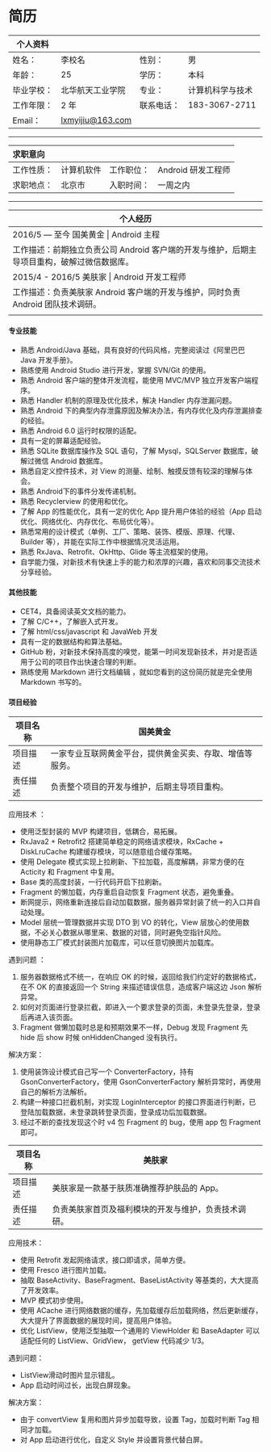 # 简历

| 个人资料   |                  |       |               |
| ------ | ---------------- | ----- | ------------- |
| 姓名：    | 李校名              | 性别：   | 男             |
| 年龄：    | 25               | 学历：   | 本科            |
| 毕业学校：  | 北华航天工业学院         | 专业：   | 计算机科学与技术      |
| 工作年限：  | 2 年              | 联系电话： | 183-3067-2711 |
| Email： | lxmyijiu@163.com |       |               |
----
| 求职意向  |       |       |               |
| :---- | ----- | ----- | ------------- |
| 工作性质： | 计算机软件 | 工作职位： | Android 研发工程师 |
| 求职地点： | 北京市   | 入职时间： | 一周之内          |
----

| 个人经历                                     |
| ---------------------------------------- |
| 2016/5 — 至今    国美黄金 \| Android 主程        |
| 工作描述：前期独立负责公司 Android 客户端的开发与维护，后期主导项目重构，破解过微信数据库。 |
| 2015/4 - 2016/5   美肤家 \| Android 开发工程师   |
| 工作描述：负责美肤家 Android 客户端的开发与维护，同时负责 Android 团队技术调研。 |
|                                          |

#### 专业技能

- 熟悉 Android/Java 基础，具有良好的代码风格，完整阅读过《阿里巴巴 Java 开发手册》。
- 熟练使用 Android Studio 进行开发，掌握 SVN/Git 的使用。
- 熟悉 Android 客户端的整体开发流程，能使用 MVC/MVP 独立开发客户端程序。
- 熟悉 Handler 机制的原理及优化技术，解决 Handler 内存泄漏问题。
- 熟悉 Android 下的典型内存泄露原因及解决办法，有内存优化及内存泄漏排查的经验。
- 熟悉 Android 6.0 运行时权限的适配。
- 具有一定的屏幕适配经验。
- 熟悉 SQLite 数据库操作及 SQL 语句，了解 Mysql，SQLServer 数据库，破解过微信 Android 数据库。
- 熟悉自定义控件技术，对 View 的测量、绘制、触摸反馈有较深的理解与体会。
- 熟悉 Android下的事件分发传递机制。
- 熟悉 Recyclerview 的使用和优化。
- 了解 App 的性能优化，具有一定的优化 App 提升用户体验的经验（App 启动优化、网络优化、内存优化、布局优化等）。
- 熟悉常用的设计模式（单例、工厂、策略、装饰、模版、原理、代理、Builder 等），并能在实际工作中根据情况灵活运用。
- 熟悉 RxJava、Retrofit、OkHttp、Glide 等主流框架的使用。
- 自学能力强，对新技术有快速上手的能力和浓厚的兴趣，喜欢和同事交流技术分享经验。

#### 其他技能

- CET4，具备阅读英文文档的能力。
- 了解 C/C++，了解嵌入式开发。
- 了解 html/css/javascript 和 JavaWeb 开发
- 具有一定的数据结构和算法基础。
- GitHub 粉，对新技术保持高度的嗅觉，能第一时间发现新技术，并对是否适用于公司的项目作出快速合理的判断。  
- 熟练使用 Markdown 进行文档编辑 ，就如您看到的这份简历就是完全使用 Markdown 书写的。

#### 项目经验

| 项目名称 | 国美黄金                         |
| ---- | ---------------------------- |
| 项目描述 | 一家专业互联网黄金平台，提供黄金买卖、存取、增值等服务。 |
| 责任描述 | 负责整个项目的开发与维护，后期主导项目重构。       |

应用技术 ：

- 使用泛型封装的 MVP 构建项目，低耦合，易拓展。
- RxJava2 + Retrofit2 搭建简单稳定的网络请求模块，RxCache + DiskLruCache 构建缓存模块，可以随意组合缓存策略。
- 使用 Delegate 模式实现上拉刷新、下拉加载，高度解耦，非常方便的在 Acticity 和 Fragment 中复用。
- Base 类的高度封装，一行代码开启下拉刷新。
- Fragment 的懒加载，内存重启自动恢复 Fragment 状态，避免重叠。
- 断网提示，网络重新连接后自动加载数据，服务器异常封装了统一的入口并自动处理。
- Model 层统一管理数据并实现 DTO 到 VO 的转化，View 层放心的使用数据，不必关心数据从哪里来、数据的对错，同时避免空指针风险。
- 使用静态工厂模式封装图片加载库，可以任意切换图片加载库。

遇到问题 ：

1. 服务器数据格式不统一，在响应 OK 的时候，返回给我们约定好的数据格式，在不 OK 的直接返回一个 String 来描述错误信息，造成客户端这边 Json 解析异常。
2. 如何对页面进行登录拦截，即进入一个要求登录的页面，未登录先登录，登录后再进入该页面。
3. Fragment 做懒加载时总是和预期效果不一样，Debug 发现 Fragment 先 hide 后 show 时候 onHiddenChanged 没有执行。

解决方案：

1. 使用装饰设计模式自己写一个 ConverterFactory，持有 GsonConverterFactory，使用 GsonConverterFactory 解析异常时，再使用自己的解析方法解析。
2. 构建一种接口拦截机制，对实现 LoginInterceptor 的接口界面进行判断，已登陆加载数据，未登录跳转登录页面，登录成功后加载数据。
3. 经过不断的查找发现这个时 v4 包 Fragment 的 bug，使用 app 包 Fragment 即可。

| 项目名称 | 美肤家                        |
| ---- | -------------------------- |
| 项目描述 | 美肤家是一款基于肤质准确推荐护肤品的 App。    |
| 责任描述 | 负责美肤家首页及福利模块的开发与维护，负责技术调研。 |

应用技术：

- 使用 Retrofit 发起网络请求，接口即请求，简单方便。
- 使用 Fresco 进行图片加载。
- 抽取 BaseActivity、BaseFragment、BaseListActivity 等基类的，大大提高了开发效率。
- MVP 模式初步使用。
- 使用 ACache 进行网络数据的缓存，先加载缓存后加载网络，然后更新缓存，大大提升了界面数据的展现时间，提高用户体验。
- 优化 ListView，使用泛型抽取一个通用的 ViewHolder 和 BaseAdapter 可以适配任何的 ListView、GridView， getView 代码减少 1/3。

遇到问题：

- ListView滑动时图片显示错乱。
- App 启动时间过长，出现白屏现象。

解决方案：

- 由于 convertView 复用和图片异步加载导致，设置 Tag，加载时判断 Tag 相同才加载。
- 对 App 启动进行优化，自定义 Style 并设置背景代替白屏。
